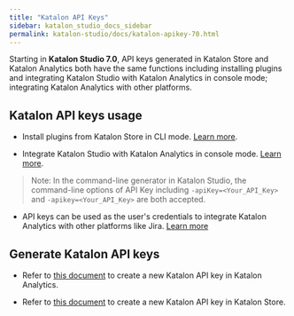 ```yaml
---
title: "Katalon API Keys" 
sidebar: katalon_studio_docs_sidebar
permalink: katalon-studio/docs/katalon-apikey-70.html 
---
```


Starting in **Katalon Studio 7.0**, API keys generated in Katalon Store and Katalon Analytics both have the same functions including installing plugins and integrating Katalon Studio with Katalon Analytics in console mode; integrating Katalon Analytics with other platforms.

## Katalon API keys usage

* Install plugins from Katalon Store in CLI mode. [Learn more](https://docs.katalon.com/katalon-store/docs/user/plugin-console-installation.html).

* Integrate Katalon Studio with Katalon Analytics in console mode. [Learn more](https://docs.katalon.com/katalon-analytics/docs/integration-with-katalon-studio.html#enable-integration).

> Note: In the command-line generator in Katalon Studio, the command-line options of API Key including `-apiKey=<Your_API_Key>` and `-apikey=<Your_API_Key>` are both accepted.

* API keys can be used as the user's credentials to integrate Katalon Analytics with other platforms like Jira. [Learn more](https://docs.katalon.com/katalon-analytics/docs/ka-integration-jira.html)

## Generate Katalon API keys

* Refer to [this document](https://docs.katalon.com/katalon-analytics/docs/ka-api-key.html) to create a new Katalon API key in Katalon Analytics.

* Refer to [this document](https://docs.katalon.com/katalon-store/docs/user/API-key.html) to create a new Katalon API key in Katalon Store.
